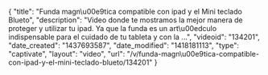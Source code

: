 {
    "title": "Funda magn\u00e9tica compatible con ipad y el Mini teclado Blueto",
    "description": "Video donde te mostramos la mejor manera de proteger y utilizar tu ipad. Ya que la funda es un art\u00edculo indispensable para el cuidado de tu tableta y con la ...",
    "videoid": "134201",
    "date_created": "1437693587",
    "date_modified": "1418181113",
    "type": "captivate",
    "layout": "video",
    "url": "\/v\/funda-magn\u00e9tica-compatible-con-ipad-y-el-mini-teclado-blueto\/134201"
}
